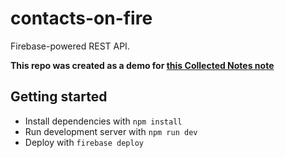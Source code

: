 # contacts-on-fire

Firebase-powered REST API.

**This repo was created as a demo for [this Collected Notes note](https://collectednotes.com/lucianoserruyaaloisi/develop-and-deploy-firebase-based-rest-apis)**

## Getting started

- Install dependencies with `npm install`
- Run development server with `npm run dev`
- Deploy with `firebase deploy`
